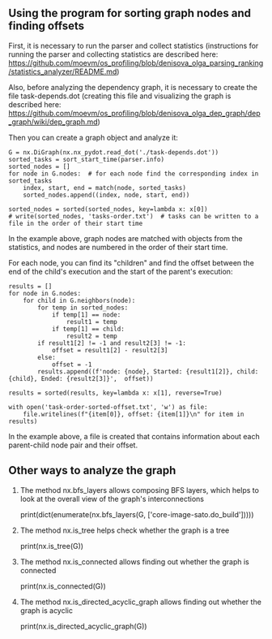 ## Using the program for sorting graph nodes and finding offsets

First, it is necessary to run the parser and collect statistics (instructions for running the parser and collecting statistics are described here: https://github.com/moevm/os_profiling/blob/denisova_olga_parsing_ranking/statistics_analyzer/README.md)

Also, before analyzing the dependency graph, it is necessary to create the file task-depends.dot (creating this file and visualizing the graph is described here: https://github.com/moevm/os_profiling/blob/denisova_olga_dep_graph/dep_graph/wiki/dep_graph.md)

Then you can create a graph object and analyze it:

    G = nx.DiGraph(nx.nx_pydot.read_dot('./task-depends.dot'))
    sorted_tasks = sort_start_time(parser.info)
    sorted_nodes = []
    for node in G.nodes:  # for each node find the corresponding index in sorted_tasks
        index, start, end = match(node, sorted_tasks)
        sorted_nodes.append((index, node, start, end))

    sorted_nodes = sorted(sorted_nodes, key=lambda x: x[0])
    # write(sorted_nodes, 'tasks-order.txt')  # tasks can be written to a file in the order of their start time

In the example above, graph nodes are matched with objects from the statistics, and nodes are numbered in the order of their start time.

For each node, you can find its "children" and find the offset between the end of the child's execution and the start of the parent's execution:

    results = []
    for node in G.nodes:
        for child in G.neighbors(node):
            for temp in sorted_nodes:
                if temp[1] == node:
                    result1 = temp
                if temp[1] == child:
                    result2 = temp
            if result1[2] != -1 and result2[3] != -1:
                offset = result1[2] - result2[3]
            else:
                offset = -1
            results.append((f'node: {node}, Started: {result1[2]}, child: {child}, Ended: {result2[3]}',  offset))

    results = sorted(results, key=lambda x: x[1], reverse=True)

    with open('task-order-sorted-offset.txt', 'w') as file:
        file.writelines(f"{item[0]}, offset: {item[1]}\n" for item in results)

In the example above, a file is created that contains information about each parent-child node pair and their offset.

## Other ways to analyze the graph

1) The method nx.bfs_layers allows composing BFS layers, which helps to look at the overall view of the graph's interconnections

    print(dict(enumerate(nx.bfs_layers(G, ['core-image-sato.do_build']))))

2) The method nx.is_tree helps check whether the graph is a tree

    print(nx.is_tree(G))

3) The method nx.is_connected allows finding out whether the graph is connected

    print(nx.is_connected(G))

4) The method nx.is_directed_acyclic_graph allows finding out whether the graph is acyclic

    print(nx.is_directed_acyclic_graph(G))
